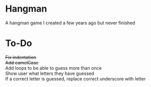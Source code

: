 # Hangman
A hangman game I created a few years ago but never finished

# To-Do
~~Fix indentation~~  
~~Add camelCase~~  
Add loops to be able to guess more than once  
Show user what letters they have guessed  
If a correct letter is guessed, replace correct underscore with letter  
